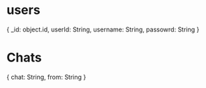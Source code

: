 # users  
<!-- Idealnya nanti dikasih keterangan online  -->
{
    _id: object.id,
    userId: String,
    username: String,
    passowrd: String
}

# Chats
<!-- Idealnya nanti dikasih date waktu chat dikirim -->
{
    chat: String,
    from: String
}